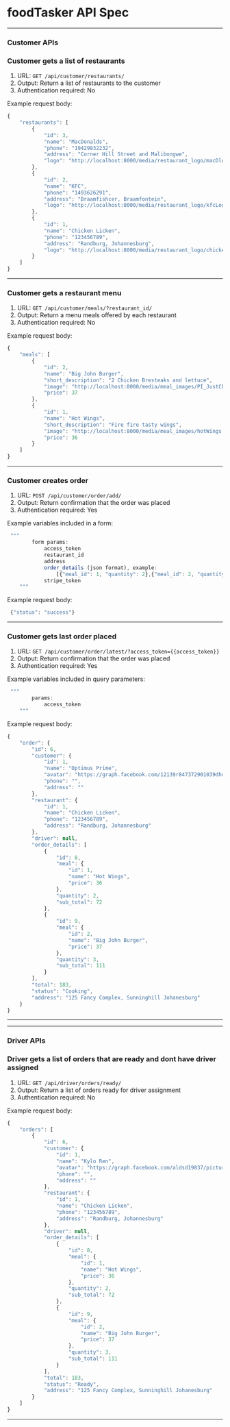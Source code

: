 # foodTasker API Spec

---

### Customer APIs

### Customer gets a list of restaurants

1. URL: `GET /api/customer/restaurants/`
2. Output: Return a list of restaurants to the customer
3. Authentication required: No

Example request body:

```javascript
{
    "restaurants": [
        {
            "id": 3,
            "name": "MacDonalds",
            "phone": "19429832232",
            "address": "Corner Hill Street and Malibongwe",
            "logo": "http://localhost:8000/media/restaurant_logo/macDlogo.png"
        },
        {
            "id": 2,
            "name": "KFC",
            "phone": "1493626291",
            "address": "Braamfishcer, Braamfontein",
            "logo": "http://localhost:8000/media/restaurant_logo/kfcLogo.png"
        },
        {
            "id": 1,
            "name": "Chicken Licken",
            "phone": "123456789",
            "address": "Randburg, Johannesburg",
            "logo": "http://localhost:8000/media/restaurant_logo/chickenLickenLogo_3je6faL.jpeg"
        }
    ]
}
```

<hr>

### Customer gets a restaurant menu

1. URL: `GET /api/customer/meals/?restaurant_id/`
2. Output: Return a menu meals offered by each restaurant
3. Authentication required: No

Example request body:

```javascript
{
    "meals": [
        {
            "id": 2,
            "name": "Big John Burger",
            "short_description": "2 Chicken Bresteaks and lettuce",
            "image": "http://localhost:8000/media/meal_images/PI_JustChickenBurgers_Big-John-Burger_DWtb8ic.png",
            "price": 37
        },
        {
            "id": 1,
            "name": "Hot Wings",
            "short_description": "Fire fire tasty wings",
            "image": "http://localhost:8000/media/meal_images/hotWings.jpeg",
            "price": 36
        }
    ]
}
```

<hr>

### Customer creates order

1. URL: `POST /api/customer/order/add/`
2. Output: Return confirmation that the order was placed
3. Authentication required: Yes

Example variables included in a form:

```javascript
 """
        form params:
            access_token
            restaurant_id
            address
            order_details (json format), example:
                [{"meal_id": 1, "quantity": 2},{"meal_id": 2, "quantity": 3}]
            stripe_token
    """
```

Example request body:

```javascript
 {"status": "success"}
```

<hr>

### Customer gets last order placed

1. URL: `GET /api/customer/order/latest/?access_token={{access_token}}`
2. Output: Return confirmation that the order was placed
3. Authentication required: Yes

Example variables included in query parameters:

```javascript
 """
        params:
            access_token
    """
```

Example request body:

```javascript
{
    "order": {
        "id": 6,
        "customer": {
            "id": 1,
            "name": "Optimus Prime",
            "avatar": "https://graph.facebook.com/12139r847372901039dhdg/picture?type=large",
            "phone": "",
            "address": ""
        },
        "restaurant": {
            "id": 1,
            "name": "Chicken Licken",
            "phone": "123456789",
            "address": "Randburg, Johannesburg"
        },
        "driver": null,
        "order_details": [
            {
                "id": 8,
                "meal": {
                    "id": 1,
                    "name": "Hot Wings",
                    "price": 36
                },
                "quantity": 2,
                "sub_total": 72
            },
            {
                "id": 9,
                "meal": {
                    "id": 2,
                    "name": "Big John Burger",
                    "price": 37
                },
                "quantity": 3,
                "sub_total": 111
            }
        ],
        "total": 183,
        "status": "Cooking",
        "address": "125 Fancy Complex, Sunninghill Johanesburg"
    }
}
```

<hr>

---

### Driver APIs

### Driver gets a list of orders that are ready and dont have driver assigned

1. URL: `GET /api/driver/orders/ready/`
2. Output: Return a list of orders ready for driver assignment
3. Authentication required: No

Example request body:

```javascript
{
    "orders": [
        {
            "id": 6,
            "customer": {
                "id": 1,
                "name": "Kylo Ren",
                "avatar": "https://graph.facebook.com/aldsd19837/picture?type=large",
                "phone": "",
                "address": ""
            },
            "restaurant": {
                "id": 1,
                "name": "Chicken Licken",
                "phone": "123456789",
                "address": "Randburg, Johannesburg"
            },
            "driver": null,
            "order_details": [
                {
                    "id": 8,
                    "meal": {
                        "id": 1,
                        "name": "Hot Wings",
                        "price": 36
                    },
                    "quantity": 2,
                    "sub_total": 72
                },
                {
                    "id": 9,
                    "meal": {
                        "id": 2,
                        "name": "Big John Burger",
                        "price": 37
                    },
                    "quantity": 3,
                    "sub_total": 111
                }
            ],
            "total": 183,
            "status": "Ready",
            "address": "125 Fancy Complex, Sunninghill Johanesburg"
        }
    ]
}
```

<hr>
